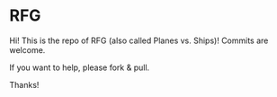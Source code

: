 # RFG

Hi! This is the repo of RFG (also called Planes vs. Ships)!
Commits are welcome.

If you want to help, please fork & pull.

Thanks!
